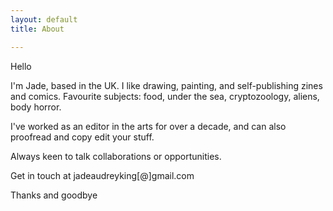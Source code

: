 ```yaml
---
layout: default
title: About

---
```

Hello

I'm Jade, based in the UK. I like drawing, painting, and self-publishing zines and comics. Favourite subjects: food, under the sea, cryptozoology, aliens, body horror.

I've worked as an editor in the arts for over a decade, and can also proofread and copy edit your stuff. 

Always keen to talk collaborations or opportunities.

Get in touch at jadeaudreyking\[@\]gmail.com

Thanks and goodbye